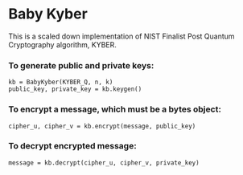 # Baby Kyber
This is a scaled down implementation of NIST Finalist Post Quantum Cryptography algorithm, KYBER.  
### To generate public and private keys:  
`kb = BabyKyber(KYBER_Q, n, k)`  
`public_key, private_key = kb.keygen()`  
  
### To encrypt a message, which must be a bytes object:  
`cipher_u, cipher_v = kb.encrypt(message, public_key)`  
  
### To decrypt encrypted message:
`message = kb.decrypt(cipher_u, cipher_v, private_key)`
